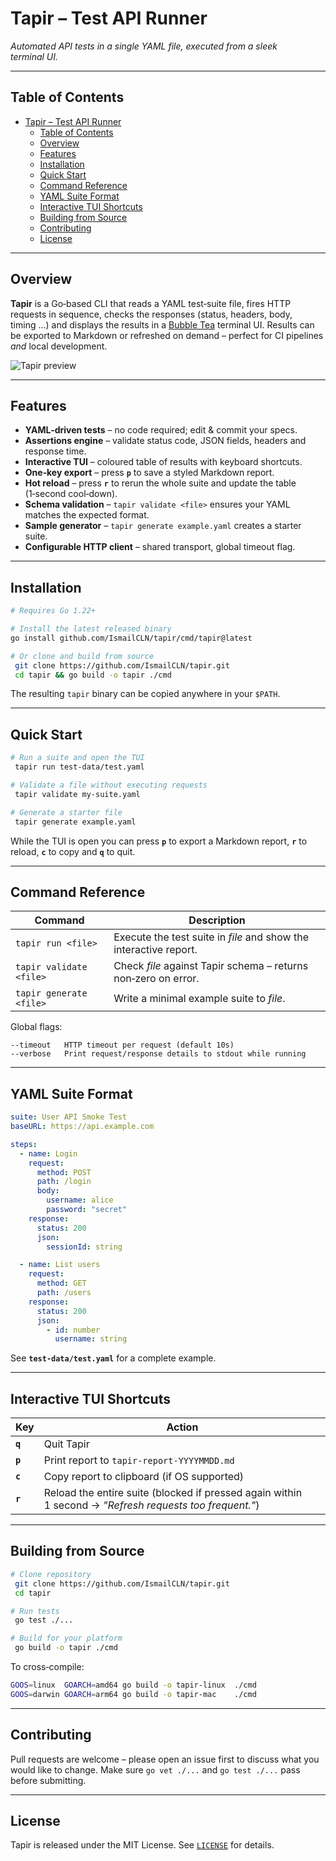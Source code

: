 # Tapir – Test API Runner

*Automated API tests in a single YAML file, executed from a sleek terminal UI.*

---

## Table of Contents

- [Tapir – Test API Runner](#tapir--testapirunner)
  - [Table of Contents](#tableofcontents)
  - [Overview](#overview)
  - [Features](#features)
  - [Installation](#installation)
  - [Quick Start](#quickstart)
  - [Command Reference](#commandreference)
  - [YAML Suite Format](#yamlsuiteformat)
  - [Interactive TUI Shortcuts](#interactivetuishortcuts)
  - [Building from Source](#buildingfromsource)
  - [Contributing](#contributing)
  - [License](#license)

---

## Overview

**Tapir** is a Go‑based CLI that reads a YAML test‑suite file, fires HTTP requests in sequence,
checks the responses (status, headers, body, timing …) and displays the results in a
[Bubble Tea](https://github.com/charmbracelet/bubbletea) terminal UI.  Results can be exported to
Markdown or refreshed on demand – perfect for CI pipelines *and* local development.

![Tapir preview](docs/preview.gif)

---

## Features

* **YAML‑driven tests** – no code required; edit & commit your specs.
* **Assertions engine** – validate status code, JSON fields, headers and response time.
* **Interactive TUI** – coloured table of results with keyboard shortcuts.
* **One‑key export** – press **`p`** to save a styled Markdown report.
* **Hot reload** – press **`r`** to rerun the whole suite and update the table (1‑second cool‑down).
* **Schema validation** – `tapir validate <file>` ensures your YAML matches the expected format.
* **Sample generator** – `tapir generate example.yaml` creates a starter suite.
* **Configurable HTTP client** – shared transport, global timeout flag.

---

## Installation

```bash
# Requires Go 1.22+

# Install the latest released binary
go install github.com/IsmailCLN/tapir/cmd/tapir@latest

# Or clone and build from source
 git clone https://github.com/IsmailCLN/tapir.git
 cd tapir && go build -o tapir ./cmd
```

The resulting `tapir` binary can be copied anywhere in your `$PATH`.

---

## Quick Start

```bash
# Run a suite and open the TUI
 tapir run test-data/test.yaml

# Validate a file without executing requests
 tapir validate my-suite.yaml

# Generate a starter file
 tapir generate example.yaml
```

While the TUI is open you can press **`p`** to export a Markdown report, **`r`** to reload, **`c`** to copy and
**`q`** to quit.

---

## Command Reference

| Command                 | Description                                                       |
| ----------------------- | ----------------------------------------------------------------- |
| `tapir run <file>`      | Execute the test suite in *file* and show the interactive report. |
| `tapir validate <file>` | Check *file* against Tapir schema – returns non‑zero on error.    |
| `tapir generate <file>` | Write a minimal example suite to *file*.                          |

Global flags:

```text
--timeout   HTTP timeout per request (default 10s)
--verbose   Print request/response details to stdout while running
```

---

## YAML Suite Format

```yaml
suite: User API Smoke Test
baseURL: https://api.example.com

steps:
  - name: Login
    request:
      method: POST
      path: /login
      body:
        username: alice
        password: "secret"
    response:
      status: 200
      json:
        sessionId: string

  - name: List users
    request:
      method: GET
      path: /users
    response:
      status: 200
      json:
        - id: number
          username: string
```

See **`test-data/test.yaml`** for a complete example.

---

## Interactive TUI Shortcuts

| Key     | Action                                                                                                  |
| ------- | ------------------------------------------------------------------------------------------------------- |
| **`q`** | Quit Tapir                                                                                              |
| **`p`** | Print report to `tapir-report-YYYYMMDD.md`                                                              |
| **`c`** | Copy report to clipboard (if OS supported)                                                              |
| **`r`** | Reload the entire suite (blocked if pressed again within 1 second → *"Refresh requests too frequent."*) |

---

## Building from Source

```bash
# Clone repository
 git clone https://github.com/IsmailCLN/tapir.git
 cd tapir

# Run tests
 go test ./...

# Build for your platform
 go build -o tapir ./cmd
```

To cross‑compile:

```bash
GOOS=linux  GOARCH=amd64 go build -o tapir-linux  ./cmd
GOOS=darwin GOARCH=arm64 go build -o tapir-mac    ./cmd
```

---

## Contributing

Pull requests are welcome – please open an issue first to discuss what you would like to change.
Make sure `go vet ./...` and `go test ./...` pass before submitting.

---

## License

Tapir is released under the MIT License.  See [`LICENSE`](LICENSE) for details.
